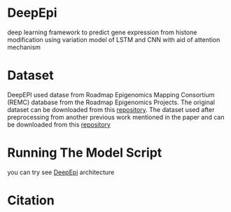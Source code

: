 # DeepEpi
deep learning framework to predict gene expression from histone modification using variation model of LSTM and CNN with aid of attention mechanism


# Dataset 
DeepEPI used datase from Roadmap Epigenomics Mapping Consortium (REMC) database from the Roadmap Epigenomics Projects. The original dataset can be downloaded from this [repository](https://egg2.wustl.edu/roadmap/web_portal/processed_data.html).
The dataset used after preprocessing from another previous work mentioned in the paper and can be downloaded from this [repository](https://github.com/ly-zhu/CRNN-gene-expression-with-histone-modifications)






# Running The Model Script

you can try see [DeepEpi](https://github.com/RaniaHamdy/DeepEpi/blob/main/DeepEpi.ipynb) architecture  

# Citation
